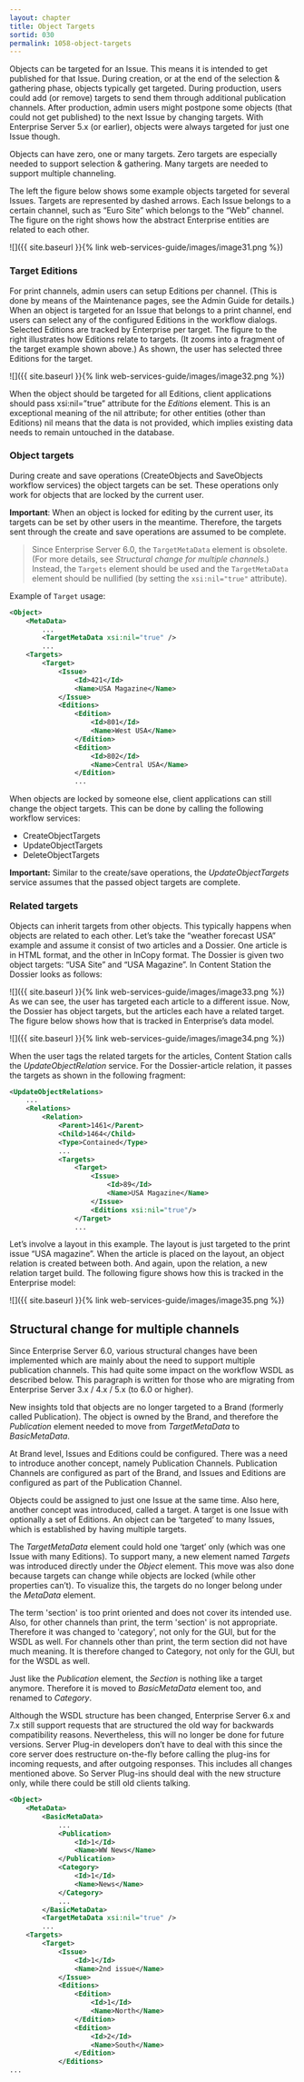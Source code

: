 ```yaml
---
layout: chapter
title: Object Targets
sortid: 030
permalink: 1058-object-targets
---
```

Objects can be targeted for an Issue. This means it is intended to get published for that Issue. During creation, or 
at the end of the selection & gathering phase, objects typically get targeted. During production, users could add 
(or remove) targets to send them through additional publication channels. After production, admin users might postpone 
some objects (that could not get published) to the next Issue by changing targets. With Enterprise Server 5.x (or earlier), 
objects were always targeted for just one Issue though.

Objects can have zero, one or many targets. Zero targets are especially needed to support selection & gathering. Many 
targets are needed to support multiple channeling.

The left the figure below shows some example objects targeted for several Issues. Targets are represented by dashed 
arrows. Each Issue belongs to a certain channel, such as “Euro Site” which belongs to the “Web” channel. The figure 
on the right shows how the abstract Enterprise entities are related to each other.

![]({{ site.baseurl }}{% link web-services-guide/images/image31.png %})

### Target Editions

For print channels, admin users can setup Editions per channel. (This is done by means of the Maintenance pages, see 
the Admin Guide for details.) When an object is targeted for an Issue that belongs to a print channel, end users can 
select any of the configured Editions in the workflow dialogs. Selected Editions are tracked by Enterprise per target. 
The figure to the right illustrates how Editions relate to targets. (It zooms into a fragment of the target example 
shown above.) As shown, the user has selected three Editions for the target.
 
![]({{ site.baseurl }}{% link web-services-guide/images/image32.png %}) 

When the object should be targeted for all Editions, client applications should pass xsi:nil=”true” attribute for 
the *Editions* element. This is an exceptional meaning of the nil attribute; for other entities (other than Editions) 
nil means that the data is not provided, which implies existing data needs to remain untouched in the database.

### Object targets

During create and save operations (CreateObjects and SaveObjects workflow services) the object targets can be set. 
These operations only work for objects that are locked by the current user.

**Important**: When an object is locked for editing by the current user, its targets can be set by other users in 
the meantime. Therefore, the targets sent through the create and save operations are assumed to be complete.

> Since Enterprise Server 6.0, the `TargetMetaData` element is obsolete. (For more details, see *Structural change for multiple channels*.) 
Instead, the `Targets` element should be used and the `TargetMetaData` element should be nullified (by setting the 
`xsi:nil="true"` attribute).

Example of `Target` usage:

```xml
<Object>
	<MetaData>
		...
		<TargetMetaData xsi:nil="true" />
		...
	<Targets>
		<Target>
			<Issue>
				<Id>421</Id>
				<Name>USA Magazine</Name>
			</Issue>
			<Editions>
				<Edition>
					<Id>801</Id>
					<Name>West USA</Name>
				</Edition>
				<Edition>
					<Id>802</Id>
					<Name>Central USA</Name>
				</Edition>
				...
```

When objects are locked by someone else, client applications can still change the object targets. This can be done by 
calling the following workflow services:

- CreateObjectTargets
- UpdateObjectTargets
- DeleteObjectTargets

**Important:** Similar to the create/save operations, the *UpdateObjectTargets* service assumes that the passed object 
targets are complete.

### Related targets

Objects can inherit targets from other objects. This typically happens when objects are related to each other. Let’s 
take the “weather forecast USA” example and assume it consist of two articles and a Dossier. One article is in HTML 
format, and the other in InCopy format. The Dossier is given two object targets: “USA Site” and “USA Magazine”. In 
Content Station the Dossier looks as follows:

![]({{ site.baseurl }}{% link web-services-guide/images/image33.png %}) As we can see, the user has targeted each 
article to a different issue. Now, the Dossier has object targets, but the articles each have a related target. The 
figure below shows how that is tracked in Enterprise’s data model.

![]({{ site.baseurl }}{% link web-services-guide/images/image34.png %})

When the user tags the related targets for the articles, Content Station calls the *UpdateObjectRelation* service. 
For the Dossier-article relation, it passes the targets as shown in the following fragment:

```xml
<UpdateObjectRelations>
	...
	<Relations>
		<Relation>
			<Parent>1461</Parent>
			<Child>1464</Child>
			<Type>Contained</Type>
			...
			<Targets>
				<Target>
					<Issue>
						<Id>89</Id>
						<Name>USA Magazine</Name>
					</Issue>
					<Editions xsi:nil="true"/>
				</Target>
				...

```

Let’s involve a layout in this example. The layout is just targeted to the print issue “USA magazine”. When the article 
is placed on the layout, an object relation is created between both. And again, upon the relation, a new relation target 
build. The following figure shows how this is tracked in the Enterprise model:

![]({{ site.baseurl }}{% link web-services-guide/images/image35.png %})

## Structural change for multiple channels

Since Enterprise Server 6.0, various structural changes have been implemented which are mainly about the need to support multiple 
publication channels. This had quite some impact on the workflow WSDL as described below. This paragraph is written for 
those who are migrating from Enterprise Server 3.x / 4.x / 5.x (to 6.0 or higher).

New insights told that objects are no longer targeted to a Brand (formerly called Publication). The object is owned by 
the Brand, and therefore the *Publication* element needed to move from *TargetMetaData* to *BasicMetaData*.

At Brand level, Issues and Editions could be configured. There was a need to introduce another concept, namely 
Publication Channels. Publication Channels are configured as part of the Brand, and Issues and Editions are configured 
as part of the Publication Channel.

Objects could be assigned to just one Issue at the same time. Also here, another concept was introduced, called a target. 
A target is one Issue with optionally a set of Editions. An object can be ‘targeted’ to many Issues, which is established 
by having multiple targets.

The *TargetMetaData* element could hold one ‘target’ only (which was one Issue with many Editions). To support many, 
a new element named *Targets* was introduced directly under the *Object* element. This move was also done because 
targets can change while objects are locked (while other properties can’t). To visualize this, the targets do no longer 
belong under the *MetaData* element.

The term 'section' is too print oriented and does not cover its intended use. Also, for other channels than print, the 
term 'section' is not appropriate. Therefore it was changed to 'category', not only for the GUI, but for the WSDL as well. 
For channels other than print, the term section did not have much meaning. It is therefore changed to Category, not only 
for the GUI, but for the WSDL as well.

Just like the *Publication* element, the *Section* is nothing like a target anymore. Therefore it is moved to 
*BasicMetaData* element too, and renamed to *Category*.

Although the WSDL structure has been changed, Enterprise Server 6.x and 7.x still support requests that are structured the old way 
for backwards compatibility reasons. Nevertheless, this will no longer be done for future versions. Server Plug-in 
developers don’t have to deal with this since the core server does restructure on-the-fly before calling the plug-ins 
for incoming requests, and after outgoing responses. This includes all changes mentioned above. So Server Plug-ins 
should deal with the new structure only, while there could be still old clients talking.

```xml
<Object>
	<MetaData>
		<BasicMetaData>
			...
			<Publication>
				<Id>1</Id>
				<Name>WW News</Name>
			</Publication>
			<Category>
				<Id>1</Id>
				<Name>News</Name>
			</Category>
			...
		</BasicMetaData>
		<TargetMetaData xsi:nil="true" />
		...
	<Targets>
		<Target>
			<Issue>
				<Id>1</Id>
				<Name>2nd issue</Name>
			</Issue>
			<Editions>
				<Edition>
					<Id>1</Id>
					<Name>North</Name>
				</Edition>
				<Edition>
					<Id>2</Id>
					<Name>South</Name>
				</Edition>
			</Editions>
...
```
